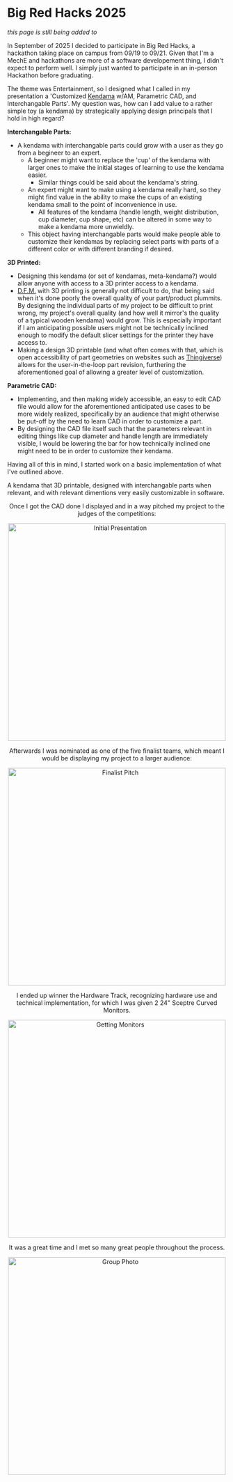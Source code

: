 # Big Red Hacks 2025

*this page is still being added to*

In September of 2025 I decided to participate in Big Red Hacks, a hackathon taking place on campus from 09/19 to 09/21. Given that I'm a MechE and hackathons are more of a software developement thing, I didn't expect to perform well. I simply just wanted to participate in an in-person Hackathon before graduating.

The theme was Entertainment, so I designed what I called in my presentation a 'Customized <a href="https://en.wikipedia.org/wiki/Kendama">Kendama</a> w/AM, Parametric CAD, and Interchangable Parts'. 
My question was, how can I add value to a rather simple toy (a kendama) by strategically applying design principals that I hold in high regard? 

**Interchangable Parts:**
  - A kendama with interchangable parts could grow with a user as they go from a begineer to an expert.
    - A beginner might want to replace the 'cup' of the kendama with larger ones to make the initial stages of learning to use the kendama easier.
      - Similar things could be said about the kendama's string. 
    - An expert might want to make using a kendama really hard, so they might find value in the ability to make the cups of an existing kendama small to the point of inconvenience in use. 
      - All features of the kendama (handle length, weight distribution, cup diameter, cup shape, etc) can be altered in some way to make a kendama more unwieldly.
    - This object having interchangable parts would make people able to customize their kendamas by replacing select parts with parts of a different color or with different branding if desired.


**3D Printed:**
  - Designing this kendama (or set of kendamas, meta-kendama?) would allow anyone with access to a 3D printer access to a kendama. 
  - <a href="https://en.wikipedia.org/wiki/Design_for_manufacturability">D.F.M.</a> with 3D printing is generally not difficult to do, that being said when it's done poorly the overall quality of your part/product plummits. By designing the individual parts of my project to be difficult to print wrong, my project's overall quality (and how well it mirror's the quality of a typical wooden kendama) would grow. This is especially important if I am anticipating possible users might not be technically inclined enough to modify the default slicer settings for the printer they have access to.
  - Making a design 3D printable (and what often comes with that, which is open accessibility of part geometries on websites such as <a href="https://thingiverse.com">Thingiverse</a>) allows for the user-in-the-loop part revision, furthering the aforementioned goal of allowing a greater level of customization.

**Parametric CAD:**
  - Implementing, and then making widely accessible, an easy to edit CAD file would allow for the aforementioned anticipated use cases to be more widely realized, specifically by an audience that might otherwise be put-off by the need to learn CAD in order to customize a part.
  - By designing the CAD file itself such that the parameters relevant in editing things like cup diameter and handle length are immediately visible, I would be lowering the bar for how technically inclined one might need to be in order to customize their kendama. 

Having all of this in mind, I started work on a basic implementation of what I've outlined above. 

A kendama that 3D printable, designed with interchangable parts when relevant, and with relevant dimentions very easily customizable in software. 


<div align = "center">
  <p>Once I got the CAD done I displayed and in a way pitched my project to the judges of the competitions:</p>
</div>
<div align = "center">
  <img src="https://julian-stoller.github.io/Big%20Red%20Hacks%202025%20-%20visual%20assets/BRH-2025%20-%20Initial%20Presentation.JPG" alt="Initial Presentation" width = "500">
</div>

<div align = "center">
  <p>Afterwards I was nominated as one of the five finalist teams, which meant I would be displaying my project to a larger audience:</p>
</div>
<div align = "center">
  <img src="https://julian-stoller.github.io/Big%20Red%20Hacks%202025%20-%20visual%20assets/BRH-2025%20-%20Finalist%20Pitch.JPG" alt="Finalist Pitch" width = "500">
</div>

<div align = "center">
  <p>I ended up winner the Hardware Track, recognizing hardware use and technical implementation, for which I was given 2 24" Sceptre Curved Monitors.</p>
</div>

<div align = "center">
  <img src="https://julian-stoller.github.io/Big%20Red%20Hacks%202025%20-%20visual%20assets/BRH-2025%20-%20Getting%20Monitors.JPG" alt="Getting Monitors" width = "500">
</div>

<div align = "center">
  <p>It was a great time and I met so many great people throughout the process.</p>
</div>
<div align = "center">
  <img src="https://julian-stoller.github.io/Big%20Red%20Hacks%202025%20-%20visual%20assets/BRH-2025%20-%20Group%20Photo.JPG" alt="Group Photo" width = "500">
</div>
